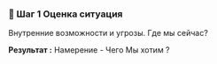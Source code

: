 ### 🧭 Шаг 1 Оценка ситуация

Внутренние возможности и угрозы. Где мы сейчас? 

**Результат :** Намерение - Чего Мы хотим ? 
